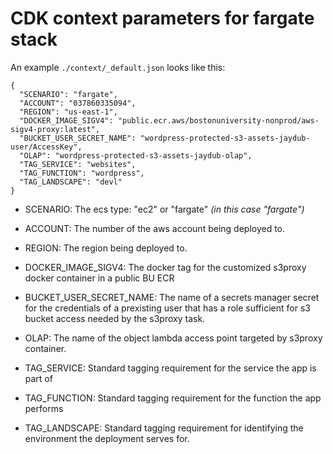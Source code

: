 # CDK context parameters for fargate stack

An example `./context/_default.json` looks like this:

```
{
  "SCENARIO": "fargate",
  "ACCOUNT": "037860335094",
  "REGION": "us-east-1",
  "DOCKER_IMAGE_SIGV4": "public.ecr.aws/bostonuniversity-nonprod/aws-sigv4-proxy:latest",
  "BUCKET_USER_SECRET_NAME": "wordpress-protected-s3-assets-jaydub-user/AccessKey",
  "OLAP": "wordpress-protected-s3-assets-jaydub-olap",
  "TAG_SERVICE": "websites",
  "TAG_FUNCTION": "wordpress",
  "TAG_LANDSCAPE": "devl"
}
```

- SCENARIO: The ecs type: "ec2" or "fargate" *(in this case "fargate")*
- ACCOUNT: The number of the aws account being deployed to.

- REGION: The region being deployed to.
- DOCKER_IMAGE_SIGV4: The docker tag for the customized s3proxy docker container in a public BU ECR
- BUCKET_USER_SECRET_NAME: The name of a secrets manager secret for the credentials of a prexisting user that has a role sufficient for s3 bucket access needed by the s3proxy task.
- OLAP: The name of the object lambda access point targeted by s3proxy container.
- TAG_SERVICE: Standard tagging requirement for the service the app is part of
- TAG_FUNCTION: Standard tagging requirement for the function the app performs
- TAG_LANDSCAPE: Standard tagging requirement for identifying the environment the deployment serves for.